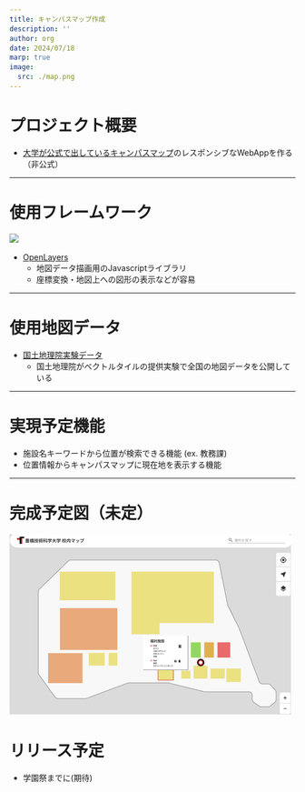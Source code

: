 ```yaml
---
title: キャンパスマップ作成
description: ''
author: org
date: 2024/07/18
marp: true
image:
  src: ./map.png
---
```

# プロジェクト概要
- [大学が公式で出しているキャンパスマップ](https://www.tut.ac.jp/about/overview/docs/campusguidemap_2023.pdf)のレスポンシブなWebAppを作る（非公式）

---

# 使用フレームワーク
![](https://upload.wikimedia.org/wikipedia/commons/thumb/6/67/OpenLayers_logo.svg/240px-OpenLayers_logo.svg.png)
- [OpenLayers](https://openlayers.org/)
  - 地図データ描画用のJavascriptライブラリ
  - 座標変換・地図上への図形の表示などが容易
  
---

# 使用地図データ
- [国土地理院実験データ](https://maps.gsi.go.jp/development/vt_expt.html)
  - 国土地理院がベクトルタイルの提供実験で全国の地図データを公開している
  
---
# 実現予定機能
- 施設名キーワードから位置が検索できる機能 (ex. 教務課)
- 位置情報からキャンパスマップに現在地を表示する機能

---

# 完成予定図（未定）
![](map.png)
# リリース予定
  - 学園祭までに(期待)

